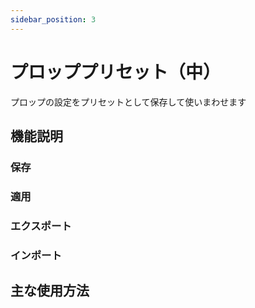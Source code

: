 ```yaml
---
sidebar_position: 3
---
```

# プロッププリセット（中）

プロップの設定をプリセットとして保存して使いまわせます

## 機能説明

### 保存

### 適用

### エクスポート

### インポート

## 主な使用方法